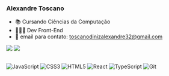 ### Alexandre Toscano 

- 📚 Cursando Ciências da Computação
- 👨🏽‍💻 Dev Front-End
- 📩 email para contato: toscanodinizalexandre32@gmail.com

<div> 
  <a href="https://www.instagram.com/alexandretoscano_/" target="_blank"><img src="https://img.shields.io/badge/-Instagram-%23E4405F?style=for-the-badge&logo=instagram&logoColor=white" target="_blank"></a>
  <a href="https://www.linkedin.com/in/alexandre-toscano-diniz-9a6b112b3/" target="_blank"><img src="https://img.shields.io/badge/-LinkedIn-%230077B5?style=for-the-badge&logo=linkedin&logoColor=white" target="_blank"></a> 
</div>

##

  ![JavaScript](https://img.shields.io/badge/javascript-%23323330.svg?style=for-the-badge&logo=javascript&logoColor=%23F7DF1E)
  ![CSS3](https://img.shields.io/badge/CSS3-1572B6?style=for-the-badge&logo=css3&logoColor=white)
  ![HTML5](https://img.shields.io/badge/html5-%23E34F26.svg?style=for-the-badge&logo=html5&logoColor=white)
  ![React](https://img.shields.io/badge/React-087EA4?style=for-the-badge&logo=react&logoColor=white)
  ![TypeScript](https://img.shields.io/badge/TypeScript-3178C6?style=for-the-badge&logo=typescript&logoColor=white)
  ![Git](https://img.shields.io/badge/Git-F05032?style=for-the-badge&logo=git&logoColor=white)

  
  


